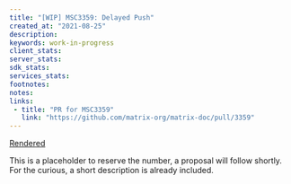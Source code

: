 ```yaml
---
title: "[WIP] MSC3359: Delayed Push"
created_at: "2021-08-25"
description:
keywords: work-in-progress
client_stats:
server_stats:
sdk_stats:
services_stats:
footnotes:
notes:
links:
 - title: "PR for MSC3359"
   link: "https://github.com/matrix-org/matrix-doc/pull/3359"
---
```

[Rendered](https://github.com/Famedly/matrix-doc/blob/jcgruenhage/delayed-push/proposals/3359-delayed-push.md)

This is a placeholder to reserve the number, a proposal will follow shortly. For the curious, a short description is already included.
